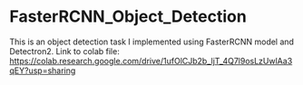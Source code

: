 # FasterRCNN_Object_Detection
This is an object detection task I implemented using FasterRCNN model and Detectron2. 
Link to colab file: https://colab.research.google.com/drive/1ufOlCJb2b_ljT_4Q7l9osLzUwlAa3qEY?usp=sharing

